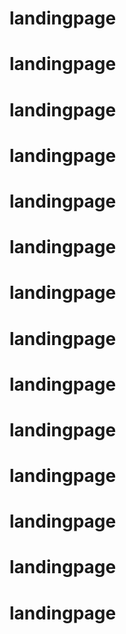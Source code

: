 # landingpage
# landingpage
# landingpage
# landingpage
# landingpage
# landingpage
# landingpage
# landingpage
# landingpage
# landingpage
# landingpage
# landingpage
# landingpage
# landingpage
